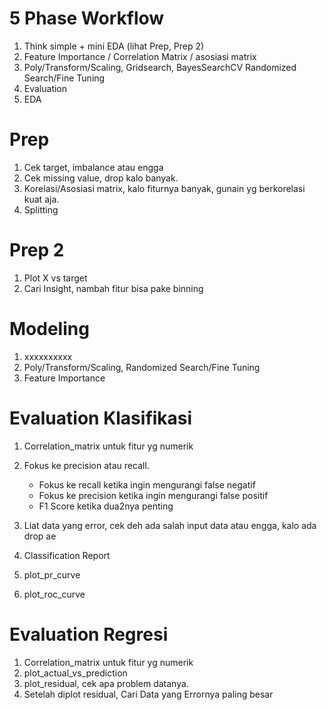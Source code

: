 # 5 Phase Workflow

1. Think simple + mini EDA (lihat Prep, Prep 2)
2. Feature Importance / Correlation Matrix / asosiasi matrix
3. Poly/Transform/Scaling, Gridsearch, BayesSearchCV Randomized Search/Fine Tuning
4. Evaluation
5. EDA

# Prep
1. Cek target, imbalance atau engga
2. Cek missing value, drop kalo banyak.
3. Korelasi/Asosiasi matrix, kalo fiturnya banyak, gunain yg berkorelasi kuat aja.
4. Splitting

# Prep 2
1. Plot X vs target
2. Cari Insight, nambah fitur bisa pake binning

# Modeling
1. xxxxxxxxxx
2. Poly/Transform/Scaling, Randomized Search/Fine Tuning
3. Feature Importance

# Evaluation Klasifikasi
1. Correlation_matrix untuk fitur yg numerik
2. Fokus ke precision atau recall.
    - Fokus ke recall ketika ingin mengurangi false negatif
    - Fokus ke precision ketika ingin mengurangi false positif
    - F1 Score ketika dua2nya penting

4. Liat data yang error, cek deh ada salah input data atau engga, kalo ada drop ae
5. Classification Report
6. plot_pr_curve
7. plot_roc_curve

# Evaluation Regresi
1. Correlation_matrix untuk fitur yg numerik
2. plot_actual_vs_prediction
3. plot_residual, cek apa problem datanya.
4. Setelah diplot residual, Cari Data yang Errornya paling besar

